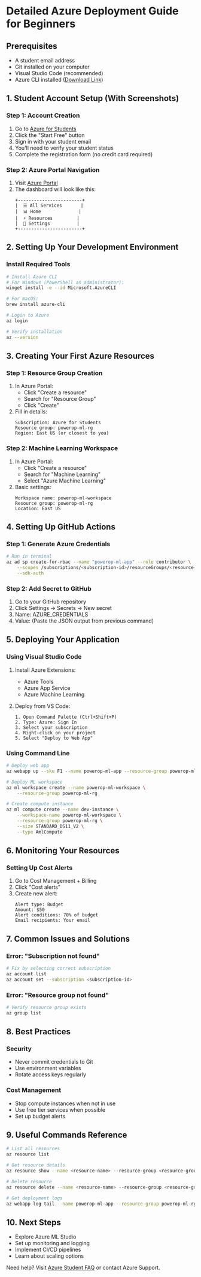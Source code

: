 # Detailed Azure Deployment Guide for Beginners

## Prerequisites
- A student email address
- Git installed on your computer
- Visual Studio Code (recommended)
- Azure CLI installed ([Download Link](https://docs.microsoft.com/en-us/cli/azure/install-azure-cli))

## 1. Student Account Setup (With Screenshots)

### Step 1: Account Creation
1. Go to [Azure for Students](https://azure.microsoft.com/free/students)
2. Click the "Start Free" button
3. Sign in with your student email
4. You'll need to verify your student status
5. Complete the registration form (no credit card required)

### Step 2: Azure Portal Navigation
1. Visit [Azure Portal](https://portal.azure.com)
2. The dashboard will look like this:
   ```
   +------------------------+
   |  ☰ All Services       |
   |  📊 Home              |
   |  ⚡ Resources         |
   |  🔧 Settings          |
   +------------------------+
   ```

## 2. Setting Up Your Development Environment

### Install Required Tools
```bash
# Install Azure CLI
# For Windows (PowerShell as administrator):
winget install -e --id Microsoft.AzureCLI

# For macOS:
brew install azure-cli

# Login to Azure
az login

# Verify installation
az --version
```

## 3. Creating Your First Azure Resources

### Step 1: Resource Group Creation
1. In Azure Portal:
   - Click "Create a resource"
   - Search for "Resource Group"
   - Click "Create"
2. Fill in details:
   ```
   Subscription: Azure for Students
   Resource group: powerop-ml-rg
   Region: East US (or closest to you)
   ```

### Step 2: Machine Learning Workspace
1. In Azure Portal:
   - Click "Create a resource"
   - Search for "Machine Learning"
   - Select "Azure Machine Learning"
2. Basic settings:
   ```
   Workspace name: powerop-ml-workspace
   Resource group: powerop-ml-rg
   Location: East US
   ```

## 4. Setting Up GitHub Actions

### Step 1: Generate Azure Credentials
```bash
# Run in terminal
az ad sp create-for-rbac --name "powerop-ml-app" --role contributor \
    --scopes /subscriptions/<subscription-id>/resourceGroups/<resource-group-name> \
    --sdk-auth
```

### Step 2: Add Secret to GitHub
1. Go to your GitHub repository
2. Click Settings → Secrets → New secret
3. Name: AZURE_CREDENTIALS
4. Value: (Paste the JSON output from previous command)

## 5. Deploying Your Application

### Using Visual Studio Code
1. Install Azure Extensions:
   - Azure Tools
   - Azure App Service
   - Azure Machine Learning

2. Deploy from VS Code:
   ```
   1. Open Command Palette (Ctrl+Shift+P)
   2. Type: Azure: Sign In
   3. Select your subscription
   4. Right-click on your project
   5. Select "Deploy to Web App"
   ```

### Using Command Line
```bash
# Deploy web app
az webapp up --sku F1 --name powerop-ml-app --resource-group powerop-ml-rg

# Deploy ML workspace
az ml workspace create --name powerop-ml-workspace \
    --resource-group powerop-ml-rg

# Create compute instance
az ml compute create --name dev-instance \
    --workspace-name powerop-ml-workspace \
    --resource-group powerop-ml-rg \
    --size STANDARD_DS11_V2 \
    --type AmlCompute
```

## 6. Monitoring Your Resources

### Setting Up Cost Alerts
1. Go to Cost Management + Billing
2. Click "Cost alerts"
3. Create new alert:
   ```
   Alert type: Budget
   Amount: $50
   Alert conditions: 70% of budget
   Email recipients: Your email
   ```

## 7. Common Issues and Solutions

### Error: "Subscription not found"
```bash
# Fix by selecting correct subscription
az account list
az account set --subscription <subscription-id>
```

### Error: "Resource group not found"
```bash
# Verify resource group exists
az group list
```

## 8. Best Practices

### Security
- Never commit credentials to Git
- Use environment variables
- Rotate access keys regularly

### Cost Management
- Stop compute instances when not in use
- Use free tier services when possible
- Set up budget alerts

## 9. Useful Commands Reference

```bash
# List all resources
az resource list

# Get resource details
az resource show --name <resource-name> --resource-group <resource-group>

# Delete resource
az resource delete --name <resource-name> --resource-group <resource-group>

# Get deployment logs
az webapp log tail --name powerop-ml-app --resource-group powerop-ml-rg
```

## 10. Next Steps
- Explore Azure ML Studio
- Set up monitoring and logging
- Implement CI/CD pipelines
- Learn about scaling options

Need help? Visit [Azure Student FAQ](https://azure.microsoft.com/free/students/faq/) or contact Azure Support.
